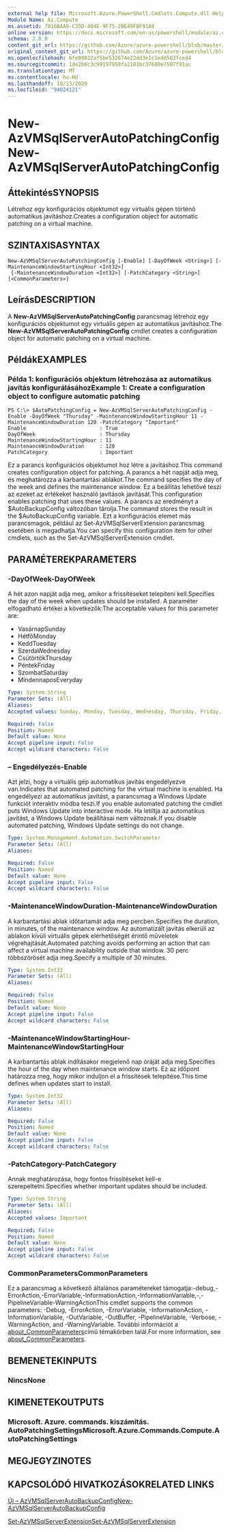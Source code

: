 ```yaml
---
external help file: Microsoft.Azure.PowerShell.Cmdlets.Compute.dll-Help.xml
Module Name: Az.Compute
ms.assetid: 7016BAA9-C25D-404E-9F75-2BE49FBF91A8
online version: https://docs.microsoft.com/en-us/powershell/module/az.compute/new-azvmsqlserverautopatchingconfig
schema: 2.0.0
content_git_url: https://github.com/Azure/azure-powershell/blob/master/src/Compute/Compute/help/New-AzVMSqlServerAutoPatchingConfig.md
original_content_git_url: https://github.com/Azure/azure-powershell/blob/master/src/Compute/Compute/help/New-AzVMSqlServerAutoPatchingConfig.md
ms.openlocfilehash: 6fe89822af5be532674e22dd3e1c1edd583fced4
ms.sourcegitcommit: 1de2b6c3c99197958fa2101bc37680e7507f91ac
ms.translationtype: MT
ms.contentlocale: hu-HU
ms.lasthandoff: 10/13/2020
ms.locfileid: "94024121"
---
```

# <span data-ttu-id="bd8e0-101">New-AzVMSqlServerAutoPatchingConfig</span><span class="sxs-lookup"><span data-stu-id="bd8e0-101">New-AzVMSqlServerAutoPatchingConfig</span></span>

## <span data-ttu-id="bd8e0-102">Áttekintés</span><span class="sxs-lookup"><span data-stu-id="bd8e0-102">SYNOPSIS</span></span>
<span data-ttu-id="bd8e0-103">Létrehoz egy konfigurációs objektumot egy virtuális gépen történő automatikus javításhoz.</span><span class="sxs-lookup"><span data-stu-id="bd8e0-103">Creates a configuration object for automatic patching on a virtual machine.</span></span>

## <span data-ttu-id="bd8e0-104">SZINTAXISA</span><span class="sxs-lookup"><span data-stu-id="bd8e0-104">SYNTAX</span></span>

```
New-AzVMSqlServerAutoPatchingConfig [-Enable] [-DayOfWeek <String>] [-MaintenanceWindowStartingHour <Int32>]
 [-MaintenanceWindowDuration <Int32>] [-PatchCategory <String>] [<CommonParameters>]
```

## <span data-ttu-id="bd8e0-105">Leírás</span><span class="sxs-lookup"><span data-stu-id="bd8e0-105">DESCRIPTION</span></span>
<span data-ttu-id="bd8e0-106">A **New-AzVMSqlServerAutoPatchingConfig** parancsmag létrehoz egy konfigurációs objektumot egy virtuális gépen az automatikus javításhoz.</span><span class="sxs-lookup"><span data-stu-id="bd8e0-106">The **New-AzVMSqlServerAutoPatchingConfig** cmdlet creates a configuration object for automatic patching on a virtual machine.</span></span>

## <span data-ttu-id="bd8e0-107">Példák</span><span class="sxs-lookup"><span data-stu-id="bd8e0-107">EXAMPLES</span></span>

### <span data-ttu-id="bd8e0-108">Példa 1: konfigurációs objektum létrehozása az automatikus javítás konfigurálásához</span><span class="sxs-lookup"><span data-stu-id="bd8e0-108">Example 1: Create a configuration object to configure automatic patching</span></span>
```
PS C:\> $AutoPatchingConfig = New-AzVMSqlServerAutoPatchingConfig -Enable -DayOfWeek "Thursday" -MaintenanceWindowStartingHour 11 -MaintenanceWindowDuration 120 -PatchCategory "Important"
Enable                        : True
DayOfWeek                     : Thursday
MaintenanceWindowStartingHour : 11
MaintenanceWindowDuration     : 120
PatchCategory                 : Important
```

<span data-ttu-id="bd8e0-109">Ez a parancs konfigurációs objektumot hoz létre a javításhoz.</span><span class="sxs-lookup"><span data-stu-id="bd8e0-109">This command creates configuration object for patching.</span></span>
<span data-ttu-id="bd8e0-110">A parancs a hét napját adja meg, és meghatározza a karbantartási ablakot.</span><span class="sxs-lookup"><span data-stu-id="bd8e0-110">The command specifies the day of the week and defines the maintenance window.</span></span>
<span data-ttu-id="bd8e0-111">Ez a beállítás lehetővé teszi az ezeket az értékeket használó javítások javítását.</span><span class="sxs-lookup"><span data-stu-id="bd8e0-111">This configuration enables patching that uses these values.</span></span>
<span data-ttu-id="bd8e0-112">A parancs az eredményt a $AutoBackupConfig változóban tárolja.</span><span class="sxs-lookup"><span data-stu-id="bd8e0-112">The command stores the result in the $AutoBackupConfig variable.</span></span>
<span data-ttu-id="bd8e0-113">Ezt a konfigurációs elemet más parancsmagok, például az Set-AzVMSqlServerExtension parancsmag esetében is megadhatja.</span><span class="sxs-lookup"><span data-stu-id="bd8e0-113">You can specify this configuration item for other cmdlets, such as the Set-AzVMSqlServerExtension cmdlet.</span></span>

## <span data-ttu-id="bd8e0-114">PARAMÉTEREK</span><span class="sxs-lookup"><span data-stu-id="bd8e0-114">PARAMETERS</span></span>

### <span data-ttu-id="bd8e0-115">-DayOfWeek</span><span class="sxs-lookup"><span data-stu-id="bd8e0-115">-DayOfWeek</span></span>
<span data-ttu-id="bd8e0-116">A hét azon napját adja meg, amikor a frissítéseket telepíteni kell.</span><span class="sxs-lookup"><span data-stu-id="bd8e0-116">Specifies the day of the week when updates should be installed.</span></span>
<span data-ttu-id="bd8e0-117">A paraméter elfogadható értékei a következők:</span><span class="sxs-lookup"><span data-stu-id="bd8e0-117">The acceptable values for this parameter are:</span></span>
- <span data-ttu-id="bd8e0-118">Vasárnap</span><span class="sxs-lookup"><span data-stu-id="bd8e0-118">Sunday</span></span>
- <span data-ttu-id="bd8e0-119">Hétfő</span><span class="sxs-lookup"><span data-stu-id="bd8e0-119">Monday</span></span>
- <span data-ttu-id="bd8e0-120">Kedd</span><span class="sxs-lookup"><span data-stu-id="bd8e0-120">Tuesday</span></span>
- <span data-ttu-id="bd8e0-121">Szerda</span><span class="sxs-lookup"><span data-stu-id="bd8e0-121">Wednesday</span></span>
- <span data-ttu-id="bd8e0-122">Csütörtök</span><span class="sxs-lookup"><span data-stu-id="bd8e0-122">Thursday</span></span>
- <span data-ttu-id="bd8e0-123">Péntek</span><span class="sxs-lookup"><span data-stu-id="bd8e0-123">Friday</span></span>
- <span data-ttu-id="bd8e0-124">Szombat</span><span class="sxs-lookup"><span data-stu-id="bd8e0-124">Saturday</span></span>
- <span data-ttu-id="bd8e0-125">Mindennapos</span><span class="sxs-lookup"><span data-stu-id="bd8e0-125">Everyday</span></span>

```yaml
Type: System.String
Parameter Sets: (All)
Aliases:
Accepted values: Sunday, Monday, Tuesday, Wednesday, Thursday, Friday, Saturday, Everyday

Required: False
Position: Named
Default value: None
Accept pipeline input: False
Accept wildcard characters: False
```

### <span data-ttu-id="bd8e0-126">– Engedélyezés</span><span class="sxs-lookup"><span data-stu-id="bd8e0-126">-Enable</span></span>
<span data-ttu-id="bd8e0-127">Azt jelzi, hogy a virtuális gép automatikus javítás engedélyezve van.</span><span class="sxs-lookup"><span data-stu-id="bd8e0-127">Indicates that automated patching for the virtual machine is enabled.</span></span>
<span data-ttu-id="bd8e0-128">Ha engedélyezi az automatikus javítást, a parancsmag a Windows Update funkciót interaktív módba teszi.</span><span class="sxs-lookup"><span data-stu-id="bd8e0-128">If you enable automated patching the cmdlet puts Windows Update into interactive mode.</span></span>
<span data-ttu-id="bd8e0-129">Ha letiltja az automatikus javítást, a Windows Update beállításai nem változnak.</span><span class="sxs-lookup"><span data-stu-id="bd8e0-129">If you disable automated patching, Windows Update settings do not change.</span></span>

```yaml
Type: System.Management.Automation.SwitchParameter
Parameter Sets: (All)
Aliases:

Required: False
Position: Named
Default value: None
Accept pipeline input: False
Accept wildcard characters: False
```

### <span data-ttu-id="bd8e0-130">-MaintenanceWindowDuration</span><span class="sxs-lookup"><span data-stu-id="bd8e0-130">-MaintenanceWindowDuration</span></span>
<span data-ttu-id="bd8e0-131">A karbantartási ablak időtartamát adja meg percben.</span><span class="sxs-lookup"><span data-stu-id="bd8e0-131">Specifies the duration, in minutes, of the maintenance window.</span></span>
<span data-ttu-id="bd8e0-132">Az automatizált javítás elkerüli az ablakon kívüli virtuális gépek elérhetőségét érintő műveletek végrehajtását.</span><span class="sxs-lookup"><span data-stu-id="bd8e0-132">Automated patching avoids performing an action that can affect a virtual machine availability outside that window.</span></span>
<span data-ttu-id="bd8e0-133">30 perc többszörösét adja meg.</span><span class="sxs-lookup"><span data-stu-id="bd8e0-133">Specify a multiple of 30 minutes.</span></span>

```yaml
Type: System.Int32
Parameter Sets: (All)
Aliases:

Required: False
Position: Named
Default value: None
Accept pipeline input: False
Accept wildcard characters: False
```

### <span data-ttu-id="bd8e0-134">-MaintenanceWindowStartingHour</span><span class="sxs-lookup"><span data-stu-id="bd8e0-134">-MaintenanceWindowStartingHour</span></span>
<span data-ttu-id="bd8e0-135">A karbantartás ablak indításakor megjelenő nap óráját adja meg.</span><span class="sxs-lookup"><span data-stu-id="bd8e0-135">Specifies the hour of the day when maintenance window starts.</span></span>
<span data-ttu-id="bd8e0-136">Ez az időpont határozza meg, hogy mikor induljon el a frissítések telepítése.</span><span class="sxs-lookup"><span data-stu-id="bd8e0-136">This time defines when updates start to install.</span></span>

```yaml
Type: System.Int32
Parameter Sets: (All)
Aliases:

Required: False
Position: Named
Default value: None
Accept pipeline input: False
Accept wildcard characters: False
```

### <span data-ttu-id="bd8e0-137">-PatchCategory</span><span class="sxs-lookup"><span data-stu-id="bd8e0-137">-PatchCategory</span></span>
<span data-ttu-id="bd8e0-138">Annak meghatározása, hogy fontos frissítéseket kell-e szerepeltetni.</span><span class="sxs-lookup"><span data-stu-id="bd8e0-138">Specifies whether important updates should be included.</span></span>

```yaml
Type: System.String
Parameter Sets: (All)
Aliases:
Accepted values: Important

Required: False
Position: Named
Default value: None
Accept pipeline input: False
Accept wildcard characters: False
```

### <span data-ttu-id="bd8e0-139">CommonParameters</span><span class="sxs-lookup"><span data-stu-id="bd8e0-139">CommonParameters</span></span>
<span data-ttu-id="bd8e0-140">Ez a parancsmag a következő általános paramétereket támogatja:-debug,-ErrorAction,-ErrorVariable,-InformationAction,-InformationVariable,-,-PipelineVariable-WarningAction</span><span class="sxs-lookup"><span data-stu-id="bd8e0-140">This cmdlet supports the common parameters: -Debug, -ErrorAction, -ErrorVariable, -InformationAction, -InformationVariable, -OutVariable, -OutBuffer, -PipelineVariable, -Verbose, -WarningAction, and -WarningVariable.</span></span> <span data-ttu-id="bd8e0-141">További információt a [about_CommonParameters](http://go.microsoft.com/fwlink/?LinkID=113216)című témakörben talál.</span><span class="sxs-lookup"><span data-stu-id="bd8e0-141">For more information, see [about_CommonParameters](http://go.microsoft.com/fwlink/?LinkID=113216).</span></span>

## <span data-ttu-id="bd8e0-142">BEMENETEK</span><span class="sxs-lookup"><span data-stu-id="bd8e0-142">INPUTS</span></span>

### <span data-ttu-id="bd8e0-143">Nincs</span><span class="sxs-lookup"><span data-stu-id="bd8e0-143">None</span></span>

## <span data-ttu-id="bd8e0-144">KIMENETEK</span><span class="sxs-lookup"><span data-stu-id="bd8e0-144">OUTPUTS</span></span>

### <span data-ttu-id="bd8e0-145">Microsoft. Azure. commands. kiszámítás. AutoPatchingSettings</span><span class="sxs-lookup"><span data-stu-id="bd8e0-145">Microsoft.Azure.Commands.Compute.AutoPatchingSettings</span></span>

## <span data-ttu-id="bd8e0-146">MEGJEGYZI</span><span class="sxs-lookup"><span data-stu-id="bd8e0-146">NOTES</span></span>

## <span data-ttu-id="bd8e0-147">KAPCSOLÓDÓ HIVATKOZÁSOK</span><span class="sxs-lookup"><span data-stu-id="bd8e0-147">RELATED LINKS</span></span>

[<span data-ttu-id="bd8e0-148">Új – AzVMSqlServerAutoBackupConfig</span><span class="sxs-lookup"><span data-stu-id="bd8e0-148">New-AzVMSqlServerAutoBackupConfig</span></span>](./New-AzVMSqlServerAutoBackupConfig.md)

[<span data-ttu-id="bd8e0-149">Set-AzVMSqlServerExtension</span><span class="sxs-lookup"><span data-stu-id="bd8e0-149">Set-AzVMSqlServerExtension</span></span>](./Set-AzVMSqlServerExtension.md)


